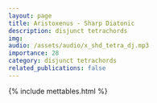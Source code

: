 ```yaml
---
layout: page
title: Aristoxenus - Sharp Diatonic
description: disjunct tetrachords
img: 
audio: /assets/audio/x_shd_tetra_dj.mp3
importance: 28
category: disjunct tetrachords
related_publications: false
--- 
```


{% include mettables.html %}
